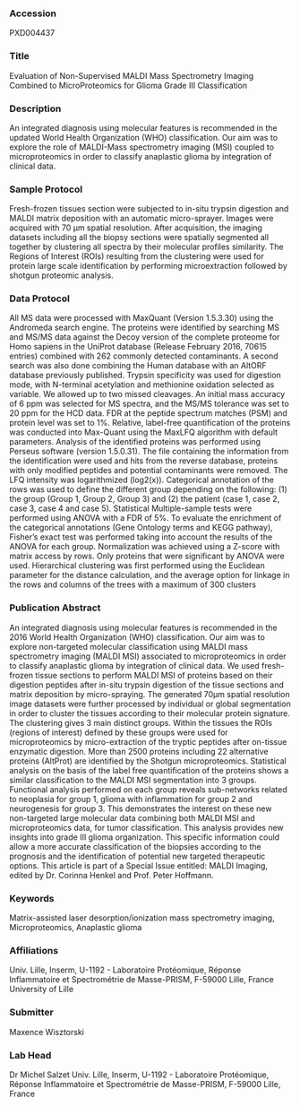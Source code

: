 ### Accession
PXD004437

### Title
Evaluation of Non-Supervised MALDI Mass Spectrometry Imaging Combined to MicroProteomics for Glioma Grade III Classification

### Description
An integrated diagnosis using molecular features is recommended in the updated World Health Organization (WHO) classification. Our aim was to explore the role of MALDI-Mass spectrometry imaging (MSI) coupled to microproteomics in order to classify anaplastic glioma by integration of clinical data.

### Sample Protocol
Fresh-frozen tissues section were subjected to in-situ trypsin digestion and MALDI matrix deposition with an automatic micro-sprayer. Images were acquired with 70 µm spatial resolution. After acquisition, the imaging datasets including all the biopsy sections were spatially segmented all together by clustering all spectra by their molecular profiles similarity. The Regions of Interest (ROIs) resulting from the clustering were used for protein large scale identification by performing microextraction followed by shotgun proteomic analysis.

### Data Protocol
All MS data were processed with MaxQuant (Version 1.5.3.30) using the Andromeda search engine. The proteins were identified by searching MS and MS/MS data against the Decoy version of the complete proteome for Homo sapiens in the UniProt database (Release February 2016, 70615 entries) combined with 262 commonly detected contaminants. A second search was also done combining the Human database with an AltORF database previously published. Trypsin specificity was used for digestion mode, with N-terminal acetylation and methionine oxidation selected as variable. We allowed up to two missed cleavages. An initial mass accuracy of 6 ppm was selected for MS spectra, and the MS/MS tolerance was set to 20 ppm for the HCD data. FDR at the peptide spectrum matches (PSM) and protein level was set to 1%. Relative, label-free quantification of the proteins was conducted into Max-Quant using the MaxLFQ algorithm with default parameters. Analysis of the identified proteins was performed using Perseus software (version 1.5.0.31). The file containing the information from the identification were used and hits from the reverse database, proteins with only modified peptides and potential contaminants were removed. The LFQ intensity was logarithmized (log2(x)). Categorical annotation of the rows was used to define the different group depending on the following: (1) the group (Group 1, Group 2, Group 3) and (2) the patient (case 1, case 2, case 3, case 4 and case 5). Statistical Multiple-sample tests were performed using ANOVA with a FDR of 5%. To evaluate the enrichment of the categorical annotations (Gene Ontology terms and KEGG pathway), Fisher’s exact test was performed taking into account the results of the ANOVA for each group. Normalization was achieved using a Z-score with matrix access by rows. Only proteins that were significant by ANOVA were used. Hierarchical clustering was first performed using the Euclidean parameter for the distance calculation, and the average option for linkage in the rows and columns of the trees with a maximum of 300 clusters

### Publication Abstract
An integrated diagnosis using molecular features is recommended in the 2016 World Health Organization (WHO) classification. Our aim was to explore non-targeted molecular classification using MALDI mass spectrometry imaging (MALDI MSI) associated to microproteomics in order to classify anaplastic glioma by integration of clinical data. We used fresh-frozen tissue sections to perform MALDI MSI of proteins based on their digestion peptides after in-situ trypsin digestion of the tissue sections and matrix deposition by micro-spraying. The generated 70&#x3bc;m spatial resolution image datasets were further processed by individual or global segmentation in order to cluster the tissues according to their molecular protein signature. The clustering gives 3 main distinct groups. Within the tissues the ROIs (regions of interest) defined by these groups were used for microproteomics by micro-extraction of the tryptic peptides after on-tissue enzymatic digestion. More than 2500 proteins including 22 alternative proteins (AltProt) are identified by the Shotgun microproteomics. Statistical analysis on the basis of the label free quantification of the proteins shows a similar classification to the MALDI MSI segmentation into 3 groups. Functional analysis performed on each group reveals sub-networks related to neoplasia for group 1, glioma with inflammation for group 2 and neurogenesis for group 3. This demonstrates the interest on these new non-targeted large molecular data combining both MALDI MSI and microproteomics data, for tumor classification. This analysis provides new insights into grade III glioma organization. This specific information could allow a more accurate classification of the biopsies according to the prognosis and the identification of potential new targeted therapeutic options. This article is part of a Special Issue entitled: MALDI Imaging, edited by Dr. Corinna Henkel and Prof. Peter Hoffmann.

### Keywords
Matrix-assisted laser desorption/ionization mass spectrometry imaging, Microproteomics, Anaplastic glioma

### Affiliations
Univ. Lille, Inserm, U-1192 - Laboratoire Protéomique, Réponse Inflammatoire et Spectrométrie de Masse-PRISM, F-59000 Lille, France
University of Lille

### Submitter
Maxence Wisztorski

### Lab Head
Dr Michel Salzet
Univ. Lille, Inserm, U-1192 - Laboratoire Protéomique, Réponse Inflammatoire et Spectrométrie de Masse-PRISM, F-59000 Lille, France



